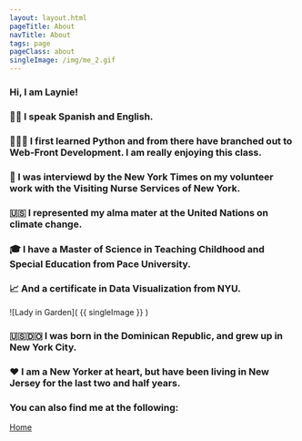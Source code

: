 ```yaml
---
layout: layout.html
pageTitle: About
navTitle: About
tags: page
pageClass: about
singleImage: /img/me_2.gif
---
```


### Hi, I am Laynie!

### 👩🏻 I speak Spanish and English.

### 👩🏻‍💻 I first learned Python and from there have branched out to Web-Front Development. I am really enjoying this class.

### 📰 I was interviewd by the New York Times on my volunteer work with the Visiting Nurse Services of New York.

### 🇺🇸 I represented my alma mater at the United Nations on climate change.

### 🎓 I have a Master of Science in Teaching Childhood and Special Education from Pace University.

### 📈 And a certificate in Data Visualization from NYU.

![Lady in Garden]( {{ singleImage }} )

### 🇺🇸🇩🇴 I was born in the Dominican Republic, and grew up in New York City.

### ❤️ I am a New Yorker at heart, but have been living in New Jersey for the last two and half years.

### You can also find me at the following:

<a href="https://github.com/layniecast" class="fa fa-github"></a>
<a href="https://www.linkedin.com/in/elayne-castillo-675283219/" class="fa fa-linkedin"></a>
<a href="https://twitter.com/" class="fa fa-twitter"></a>
<a href="https://www.snapchat.com" class="fa fa-snapchat"></a>
<a href="https://www.instagram.com" class="fa fa-instagram"></a>

[Home](/)
